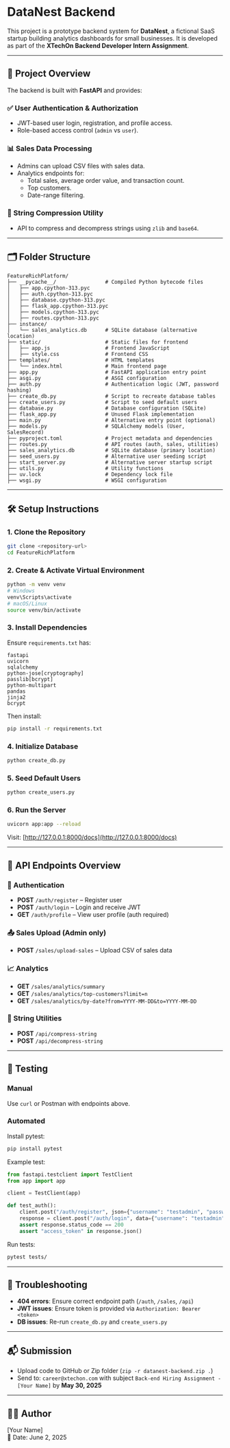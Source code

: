 # DataNest Backend 

This project is a prototype backend system for **DataNest**, a fictional SaaS startup building analytics dashboards for small businesses. It is developed as part of the **XTechOn Backend Developer Intern Assignment**.

---

## 🚀 Project Overview

The backend is built with **FastAPI** and provides:

### ✅ User Authentication & Authorization
- JWT-based user login, registration, and profile access.
- Role-based access control (`admin` vs `user`).

### 📊 Sales Data Processing
- Admins can upload CSV files with sales data.
- Analytics endpoints for:
  - Total sales, average order value, and transaction count.
  - Top customers.
  - Date-range filtering.

### 🧬 String Compression Utility
- API to compress and decompress strings using `zlib` and `base64`.

---

## 🗂️ Folder Structure

```
FeatureRichPlatform/
├── __pycache__/                # Compiled Python bytecode files
│   ├── app.cpython-313.pyc
│   ├── auth.cpython-313.pyc
│   ├── database.cpython-313.pyc
│   ├── flask_app.cpython-313.pyc
│   ├── models.cpython-313.pyc
│   ├── routes.cpython-313.pyc
├── instance/
│   └── sales_analytics.db      # SQLite database (alternative location)
├── static/                     # Static files for frontend
│   ├── app.js                  # Frontend JavaScript
│   ├── style.css               # Frontend CSS
├── templates/                  # HTML templates
│   └── index.html              # Main frontend page
├── app.py                      # FastAPI application entry point
├── asgi.py                     # ASGI configuration
├── auth.py                     # Authentication logic (JWT, password hashing)
├── create_db.py                # Script to recreate database tables
├── create_users.py             # Script to seed default users
├── database.py                 # Database configuration (SQLite)
├── flask_app.py                # Unused Flask implementation
├── main.py                     # Alternative entry point (optional)
├── models.py                   # SQLAlchemy models (User, SalesRecord)
├── pyproject.toml              # Project metadata and dependencies
├── routes.py                   # API routes (auth, sales, utilities)
├── sales_analytics.db          # SQLite database (primary location)
├── seed_users.py               # Alternative user seeding script
├── start_server.py             # Alternative server startup script
├── utils.py                    # Utility functions
├── uv.lock                     # Dependency lock file
├── wsgi.py                     # WSGI configuration
```

---

## 🛠️ Setup Instructions

### 1. Clone the Repository

```bash
git clone <repository-url>
cd FeatureRichPlatform
```

### 2. Create & Activate Virtual Environment

```bash
python -m venv venv
# Windows
venv\Scripts\activate
# macOS/Linux
source venv/bin/activate
```

### 3. Install Dependencies

Ensure `requirements.txt` has:
```
fastapi
uvicorn
sqlalchemy
python-jose[cryptography]
passlib[bcrypt]
python-multipart
pandas
jinja2
bcrypt
```

Then install:
```bash
pip install -r requirements.txt
```

### 4. Initialize Database

```bash
python create_db.py
```

### 5. Seed Default Users

```bash
python create_users.py
```

### 6. Run the Server

```bash
uvicorn app:app --reload
```

Visit: [http://127.0.0.1:8000/docs](http://127.0.0.1:8000/docs)

---

## 📡 API Endpoints Overview

### 🔐 Authentication

- **POST** `/auth/register` – Register user
- **POST** `/auth/login` – Login and receive JWT
- **GET** `/auth/profile` – View user profile (auth required)

### 📤 Sales Upload (Admin only)

- **POST** `/sales/upload-sales` – Upload CSV of sales data

### 📈 Analytics

- **GET** `/sales/analytics/summary`
- **GET** `/sales/analytics/top-customers?limit=n`
- **GET** `/sales/analytics/by-date?from=YYYY-MM-DD&to=YYYY-MM-DD`

### 🔄 String Utilities

- **POST** `/api/compress-string`
- **POST** `/api/decompress-string`

---

## 🧪 Testing

### Manual
Use `curl` or Postman with endpoints above.

### Automated

Install pytest:
```bash
pip install pytest
```

Example test:
```python
from fastapi.testclient import TestClient
from app import app

client = TestClient(app)

def test_auth():
    client.post("/auth/register", json={"username": "testadmin", "password": "testpass", "role": "admin"})
    response = client.post("/auth/login", data={"username": "testadmin", "password": "testpass"})
    assert response.status_code == 200
    assert "access_token" in response.json()
```

Run tests:
```bash
pytest tests/
```

---

## 🧰 Troubleshooting

- **404 errors**: Ensure correct endpoint path (`/auth`, `/sales`, `/api`)
- **JWT issues**: Ensure token is provided via `Authorization: Bearer <token>`
- **DB issues**: Re-run `create_db.py` and `create_users.py`

---

## 📬 Submission

- Upload code to GitHub or Zip folder (`zip -r datanest-backend.zip .`)
- Send to: `career@xtechon.com` with subject `Back-end Hiring Assignment - [Your Name]` by **May 30, 2025**

---

## 👨‍💻 Author

[Your Name]  
📅 Date: June 2, 2025
